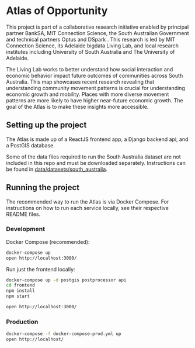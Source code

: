 # Atlas of Opportunity

This project is part of a collaborative research initiative enabled by principal partner BankSA, MIT Connection Science, the South Australian Government and technical partners Optus and DSpark . This research is led by MIT Connection Science, its Adelaide bigdata Living Lab, and local research institutes including University of South Australia and The University of Adelaide.

The Living Lab works to better understand how social interaction and economic behavior impact future outcomes of communities across South Australia. This map showcases recent research revealing that understanding community movement patterns is crucial for understanding economic growth and mobility. Places with more diverse movement patterns are more likely to have higher near-future economic growth. The goal of the Atlas is to make these insights more accessible.

## Setting up the project

The Atlas is made up of a ReactJS frontend app, a Django backend api, and a PostGIS database.

Some of the data files required to run the South Australia dataset are not included in this repo and must be downloaded separately. Instructions can be found in [data/datasets/south_australia](https://github.com/CxSci/SA-dashboard/tree/backend-api/data/datasets/south_australia).

## Running the project

The recommended way to run the Atlas is via Docker Compose. For instructions on how to run each service locally, see their respective README files.

### Development

Docker Compose (recommended):

```sh
docker-compose up
open http://localhost:3000/
```

Run just the frontend locally:

```sh
docker-compose up -d postgis postprocessor api
cd frontend
npm install
npm start

open http://localhost:3000/
```

### Production

```sh
docker-compose -f docker-compose-prod.yml up
open http://localhost/
```
